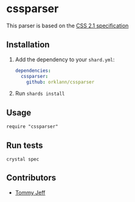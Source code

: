 # cssparser

This parser is based on the [CSS 2.1 specification](https://www.w3.org/TR/CSS2/)

## Installation

1. Add the dependency to your `shard.yml`:

   ```yaml
   dependencies:
     cssparser:
       github: orklann/cssparser
   ```

2. Run `shards install`

## Usage

```crystal
require "cssparser"
```

## Run tests

```
crystal spec
```

## Contributors

- [Tommy Jeff](https://github.com/orklann)
